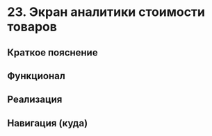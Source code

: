 # 23. Экран аналитики стоимости товаров

## Краткое пояснение

## Функционал

## Реализация

## Навигация (куда)
